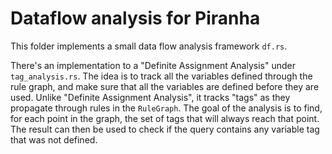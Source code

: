 # Dataflow analysis for Piranha

This folder implements a small data flow analysis framework `df.rs`.

There's an implementation to a "Definite Assignment Analysis" under `tag_analysis.rs`. 
The idea is to track all the variables defined through the rule graph,
and make sure that all the variables are defined before they are used.
Unlike "Definite Assignment Analysis", it tracks "tags" as they propagate
through rules in the `RuleGraph`. 
The goal of the analysis is to find, for each point in the graph,
the set of tags that will always reach that point.
The result can then be used to check if the query contains any variable tag that was not defined.

